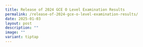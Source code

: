 ```yaml
---
title: Release of 2024 GCE O Level Examination Results
permalink: /release-of-2024-gce-o-level-examination-results/
date: 2025-01-03
layout: post
description: ""
image: ""
variant: tiptap
---
```

